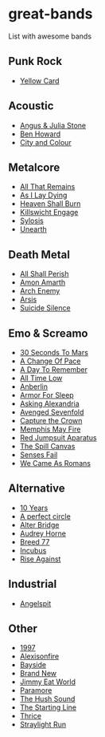 great-bands
===========

List with awesome bands

Punk Rock
---------
* [Yellow Card](https://www.youtube.com/watch?v=X9fLbfzCqWw)

Acoustic
--------
* [Angus & Julia Stone](https://www.youtube.com/watch?v=oTbObag1r0I)
* [Ben Howard](https://www.youtube.com/watch?v=x8ccDb6n5Wg)
* [City and Colour](https://www.youtube.com/watch?v=AaYecSQlT84)

Metalcore
---------
* [All That Remains](https://www.youtube.com/watch?v=raRHUG0PkQU)
* [As I Lay Dying](https://www.youtube.com/watch?v=5SHFUSI0CBA)
* [Heaven Shall Burn](https://www.youtube.com/watch?v=ochrScjsc7Q)
* [Killswicht Engage](https://www.youtube.com/watch?v=OoQrwKJtv_c)
* [Sylosis](https://www.youtube.com/watch?v=qXdPoL1yQsA)
* [Unearth](https://www.youtube.com/watch?v=hYnz0U2RCDs)

Death Metal
-----------
* [All Shall Perish](https://www.youtube.com/watch?v=Hb0Qjw2eRtE)
* [Amon Amarth](https://www.youtube.com/watch?v=E72zNSW7ID8)
* [Arch Enemy](https://www.youtube.com/watch?v=fTTpb8t76yk)
* [Arsis](https://www.youtube.com/watch?v=X31pMcnqZMo)
* [Suicide Silence](https://www.youtube.com/watch?v=312Sb-2PovA)

Emo & Screamo
-------------
* [30 Seconds To Mars](http://www.youtube.com/watch?v=Zcps2fJKuAI)
* [A Change Of Pace](http://www.youtube.com/watch?v=QXLWeR1YwDM)
* [A Day To Remember](http://www.youtube.com/watch?v=bx7l7X7qy2g)
* [All Time Low](http://www.youtube.com/watch?v=9Y8xpMuJcG0)
* [Anberlin](http://www.youtube.com/watch?v=d5SBYhZyo1s)
* [Armor For Sleep](http://www.youtube.com/watch?v=8sEptKoWMeM)
* [Asking Alexandria](http://www.youtube.com/watch?v=rLQBebfEXpc)
* [Avenged Sevenfold](http://www.youtube.com/watch?v=VurhzANQ_B0)
* [Capture the Crown](http://www.youtube.com/watch?v=MROTB0NZU6k)
* [Memphis May Fire](http://www.youtube.com/watch?v=oPi_ifScn0w)
* [Red Jumpsuit Aparatus](http://www.youtube.com/watch?v=ZhjUq7YvF88)
* [The Spill Canvas](http://www.youtube.com/watch?v=1sVNlNiSBuc)
* [Senses Fail](http://www.youtube.com/watch?v=RHNk-x21m3I)
* [We Came As Romans](http://www.youtube.com/watch?v=cDWEs2W15fU)

Alternative
-----------
* [10 Years](http://www.youtube.com/watch?v=OPXUeeFXc90)
* [A perfect circle](http://www.youtube.com/watch?v=XtvvzxET1GI)
* [Alter Bridge](http://www.youtube.com/watch?v=yz_j7nVCJJ0)
* [Audrey Horne](http://www.youtube.com/watch?v=vGqQCl8GWec)
* [Breed 77](https://www.youtube.com/watch?v=VCdelMeG9Aw)
* [Incubus](http://www.youtube.com/watch?v=nMsZ6wkZWhA)
* [Rise Against](http://www.youtube.com/watch?v=KISf2eNYOHM)

Industrial
----------
* [Angelspit](http://www.youtube.com/watch?v=eEWdRswchGo)

Other
-----
* [1997](http://www.youtube.com/watch?v=lPcV4GfkprU)
* [Alexisonfire](https://www.youtube.com/watch?v=PPcds3jOhRQ)
* [Bayside](http://www.youtube.com/watch?v=iNQNxskJES8)
* [Brand New](http://www.youtube.com/watch?v=ZlktvwD-Ug8)
* [Jimmy Eat World](http://www.youtube.com/watch?v=9qPw4kv43gk)
* [Paramore](http://www.youtube.com/watch?v=aCyGvGEtOwc)
* [The Hush Sound](http://www.youtube.com/watch?v=BFjw4IAkQEQ)
* [The Starting Line](http://www.youtube.com/watch?v=uCNPeMwk4vI)
* [Thrice](http://www.youtube.com/watch?v=2RvvQhkP-Z4)
* [Straylight Run](http://www.youtube.com/watch?v=Neo-I7U1UfI)
